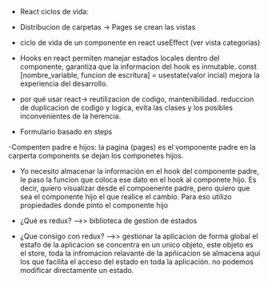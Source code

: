 - React ciclos de vida:

- Distribucion de carpetas
-> Pages se crean las vistas 



- ciclo de vida de un componente en react
useEffect (ver vista categorias)
- Hooks en react permiten manejar estados locales dentro del componente, garantiza que la informacion del hook es inmutable.
const [nombre_variable, funcion de escritura] = usestate(valor incial) mejora la experiencia del desarrollo. 

- por qué usar react-> reutilizacion de codigo, mantenibilidad. 
reduccion de duplicacion de codigo y logica, evita las clases y los posibles inconvenientes de la herencia.  

- Formulario basado en steps 

-Compenten padre e hijos: la pagina (pages) es el vomponente padre 
en la carperta components se dejan los componetes hijos.

- Yo necesito almacenar la información en el hook del componente padre, le paso la funcion que coloca ese dato en el hook al componete hijo. Es decir, quiero visualizar desde el compoenente padre, pero quiero que sea el componente hijo el que realice el cambio. Para eso utilizo propiedades donde pinto el componente hijo

- ¿Qué es redux? -->> biblioteca de gestion de estados
- ¿Que consigo con redux? -->> gestionar la aplicacion de forma global el estafo de la aplicacion se concentra en un unico objeto, este objeto es el store, toda la infromacion relavante de la apñicacion se almacena aquí los que facilita el acceso del estado en toda la aplicación. no podemos modificar directamente un estado.  